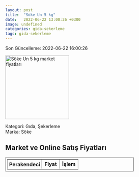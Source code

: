 ```yaml
---
layout: post
title:  "Söke Un 5 kg"
date:   2022-06-22 13:00:26 +0300
image: undefined
categories: gida-sekerleme
tags: gida-sekerleme
---
```


Son Güncelleme: 2022-06-22 16:00:26

<img src="undefined" width="200" alt="Söke Un 5 kg market fiyatları" />

Kategori: Gıda, Şekerleme
<br />
Marka: Söke

<h2>Market ve Online Satış Fiyatları</h2>

<table border="1" style="padding: 5px;width:80%;">
  <tr>
    <td style="padding: 5px;"><strong>Perakendeci</strong></td>
    <td><strong>Fiyat</strong></td>
    <td><strong>İşlem</strong></td>
  </tr>
  
</table>
